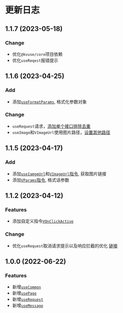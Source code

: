 # 更新日志

## 1.1.7 (2023-05-18)

### Change

- 优化`@kvuse/core`项目依赖
- 优化`useReqest`报错提示

## 1.1.6 (2023-04-25)

### Add

- 添加[`useFormatParams`](../formatParams.md), 格式化参数对象

### Change

- `useRequest`请求，[添加单个接口排除去重](/api/request#排除去重)
- `useImage`和`VImageUrl`使用图片路径，[设置其他路径](/api/image-url#其他路径)

## 1.1.5 (2023-04-17)

### Add

- 添加[`useIamgeUrl`](../image-url.md)和[`VImageUrl`指令](../directives/image-url.md), 获取图片链接
- 添加[`VParams`指令](../directives/params.md), 格式话参数

## 1.1.2 (2023-04-12)

### Features

- 添加自定义指令[`VOnClickActive`](../directives/click-active.md)

### Change

- 优化`useRequest`取消请求提示以及响应拦截的优化 [链接](https://github.com/kvuse/kvuse/commit/8e7c751f861c7845b244ecc345295a390e503aa0#diff-d20dfad4faf3d1250d747adb22964f644a6e7c4b9ec5a5544491ce4902fce80c)

## 1.0.0 (2022-06-22)

### Features

- 新增[`useCommon`](../common.md)
- 新增[`usePage`](../page.md)
- 新增[`useRequest`](../request.md)
- 新增[`useMessage`](../message.md)
